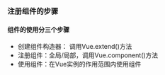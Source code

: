 ### 注册组件的步骤

#### 组件的使用分三个步骤
- 创建组件构造器： 调用Vue.extend()方法
- 注册组件：全局/局部，调用Vue.component()方法
- 使用组件：在Vue实例的作用范围内使用组件